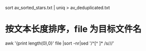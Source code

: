 sort av_sorted_stars.txt | uniq  > av_deduplicated.txt

# 按文本长度排序，file 为目标文件名
awk '{print  length($0),$0}' file |sort -nr|sed '/^[^ ]* /s///'
